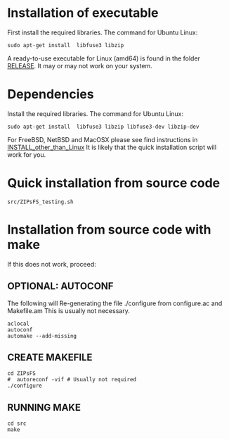 # Installation of executable


First install the required libraries. The command for Ubuntu Linux:

    sudo apt-get install  libfuse3 libzip

A ready-to-use executable for Linux (amd64) is found in the folder
[RELEASE](./RELEASE/). It may or may not work on your system.



# Dependencies

Install the required libraries. The command for Ubuntu Linux:

    sudo apt-get install  libfuse3 libzip libfuse3-dev libzip-dev

For FreeBSD, NetBSD and MacOSX please see find instructions in [INSTALL_other_than_Linux](./INSTALL_other_than_Linux.md)
It is likely that the quick installation script will work for you.


# Quick installation from source code

    src/ZIPsFS_testing.sh


# Installation from source code with make

If this does not work, proceed:

## OPTIONAL: AUTOCONF

The following will Re-generating the file ./configure from configure.ac and Makefile.am
This is usually not necessary.

    aclocal
    autoconf
    automake --add-missing

## CREATE MAKEFILE

    cd ZIPsFS
    #  autoreconf -vif # Usually not required
    ./configure

## RUNNING MAKE

    cd src
    make
